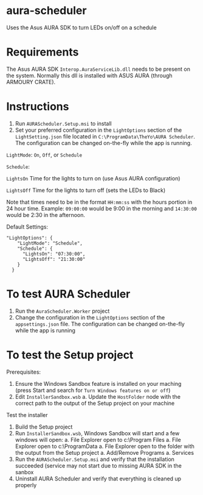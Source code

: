 # aura-scheduler
Uses the Asus AURA SDK to turn LEDs on/off on a schedule

# Requirements
The Asus AURA SDK `Interop.AuraServiceLib.dll` needs to be present on the system. Normally this dll is installed with ASUS AURA (through ARMOURY CRATE).

# Instructions
1. Run `AURAScheduler.Setup.msi` to install
1. Set your preferred configuration in the `LightOptions` section of the `LightSetting.json` file located in `C:\ProgramData\TheYo\AURA Scheduler`. The configuration can be changed on-the-fly while the app is running.

`LightMode`: `On`, `Off`, or `Schedule`

`Schedule`:

  `LightsOn` Time for the lights to turn on (use Asus AURA configuration)

  `LightsOff` Time for the lights to turn off (sets the LEDs to Black)

Note that times need to be in the format `HH:mm:ss` with the hours portion in 24 hour time. Example: `09:00:00` would be 9:00 in the morning and `14:30:00` would be 2:30 in the afternoon.

Default Settings:
```
"LightOptions": {
    "LightMode": "Schedule",
    "Schedule": {
      "LightsOn": "07:30:00",
      "LightsOff": "21:30:00"
    }
  }
```

# To test AURA Scheduler
1. Run the `AuraScheduler.Worker` project
1. Change the configuration in the `LightOptions` section of the `appsettings.json` file. The configuration can be changed on-the-fly while the app is running

# To test the Setup project
Prerequisites:
1. Ensure the Windows Sandbox feature is installed on your maching (press Start and search for `Turn Windows features on or off`)
1. Edit `InstallerSandbox.wsb`
    a. Update the `HostFolder` node with the correct path to the output of the Setup project on your machine

Test the installer
1. Build the Setup project
1. Run `InstallerSandbox.wsb`, Windows Sandbox will start and a few windows will open:
    a. File Explorer open to c:\Program Files
    a. File Explorer open to c:\ProgramData
    a. File Explorer open to the folder with the output from the Setup project
    a. Add/Remove Programs
    a. Services
1. Run the `AURAScheduler.Setup.msi` and verify that the installation succeeded (service may not start due to missing AURA SDK in the sanbox
1. Uninstall AURA Scheduler and verify that everything is cleaned up properly